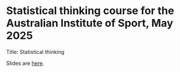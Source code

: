 # Statistical thinking course for the Australian Institute of Sport, May 2025

Title: Statistical thinking

Slides are [here](https://agbarnett.github.io/talks/AIS/slides).
